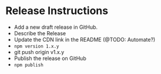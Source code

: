 Release Instructions
====================

- Add a new draft release in GitHub.
- Describe the Release
- Update the CDN link in the README (@TODO: Automate?)
- `npm version 1.x.y`
- git push origin v1.x.y
- Publish the release on GitHub
- `npm publish`
